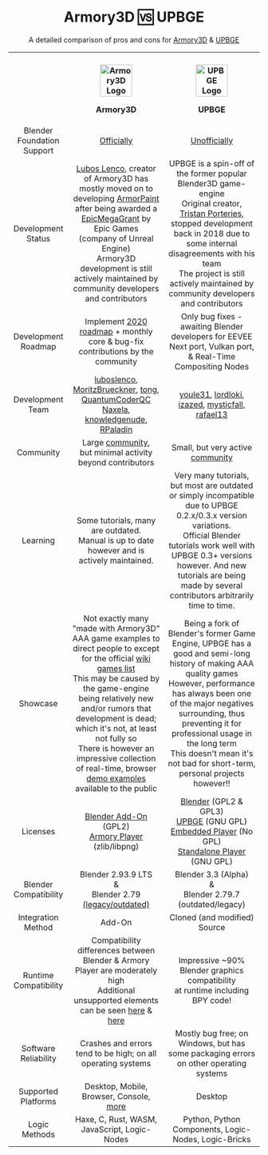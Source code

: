 <div align="center">
  <h1>Armory3D 🆚 UPBGE</h1>
  <p>A detailed comparison of pros and cons for <a href="https://www.armory3d.org">Armory3D</a> &amp; <a href="https://www.upbge.org">UPBGE</a></p>
</div>
<table align="center">
  <tr>
    <th>‎</th>
    <th>
      <br />
      <img src="https://avatars.githubusercontent.com/u/20436620?s=200&v=4" width=64 alt="Armory3D Logo" />
      <p>Armory3D</p>
    </th>
    <th>
      <br />
      <img src="https://avatars.githubusercontent.com/u/16006310?s=200&v=4" width=64 alt="UPBGE Logo" />
      <p>UPBGE</p>
    </th>
  </tr>
  <!-- Blender Foundation Support -->
  <tr align="center">
    <td>Blender Foundation Support</td>
    <td><a href="https://www.youtube.com/watch?v=EaMT6Nyu79w">Officially</a></td>
    <td><a href="https://www.youtube.com/watch?v=hS7iV3NfddI&start=512">Unofficially</a></td>
  </tr>
   <!-- Development Status -->
  <tr align="center">
    <td>Development Status</td>
    <td><a href="https://www.github.com/luboslenco">Lubos Lenco</a>, creator of Armory3D has mostly moved on to developing <a href="https://www.armorpaint.org">ArmorPaint</a> after being awarded a <a href="https://www.youtube.com/watch?v=M1X2Qdz8QDc">EpicMegaGrant</a> by Epic Games<br />(company of Unreal Engine)<br />Armory3D development is still actively maintained by community developers and contributors</td>
    <td>UPBGE is a spin-off of the former popular Blender3D game-engine<br />Original creator, <a href="https://www.github.com/panzergame">Tristan Porteries</a>, stopped development back in 2018 due to some internal disagreements with his team<br />The project is still actively maintained by community developers and contributors</td>
  </tr>
  <!-- Development Roadmap -->
  <tr align="center">
    <td>Development Roadmap</td>
    <td>Implement <a href="https://github.com/armory3d/armory/issues/1545#issue-549147917">2020 roadmap</a> + monthly core & bug-fix contributions by the community</td>
    <td>Only bug fixes - awaiting Blender developers for EEVEE Next port, Vulkan port, & Real-Time Compositing Nodes</td>
  </tr>
  <!-- Development Team -->
  <tr align="center">
    <td>Development Team</td>
    <td><a href="https://github.com/luboslenco">luboslenco</a>, <a href="https://www.github.com/MoritzBrueckner">MoritzBrueckner</a>, <a href="https://www.github.com/tong">tong</a>, <a href="https://www.github.com/QuantumCoderQC">QuantumCoderQC</a><br /><a href="https://www.github.com/Naxela">Naxela</a>, <a href="https://github.com/knowledgenude">knowledgenude</a>, <a href="https://www.github.com/rpaladin">RPaladin</a></td>
      <td><a href="https://www.github.com/youle31">youle31</a>, <a href="https://www.github.com/lordloki">lordloki</a>, <a href="https://www.github.com/izazed">izazed</a>, <a href="https://www.github.com/mysticfall">mysticfall</a>, <a href="https://github.com/EndSSgamesStudio">rafael13</a></td></td>
  </tr>
  <!-- Community -->
  <tr align="center">
    <td>Community</td>
    <td>Large <a href="https://discord.gg/axq6qWV">community</a>,<br />but minimal activity beyond contributors</td>
    <td>Small, but very active <a href="https://discord.gg/DsTJ8Ga">community</a></td>
  </tr>
  <!-- Learning -->
  <tr align="center">
    <td>Learning</td>
    <td>Some tutorials, many are outdated.<br />Manual is up to date however and is actively maintained.</td>
    <td>Very many tutorials, but most are outdated or simply incompatible due to UPBGE 0.2.x/0.3.x version variations.<br />Official Blender tutorials work well with UPBGE 0.3+ versions however. And new tutorials are being made by several contributors arbitrarily time to time.</td>
  </tr>
  <!-- Showcase -->
  <tr align="center">
    <td>Showcase</td>
    <td>Not exactly many "made with Armory3D" AAA game examples to direct people to except for the official <a href="https://www.github.com/armory3d/armory/wiki/Games-made-with-Armory">wiki games list</a><br />This may be caused by the game-engine being relatively new and/or rumors that development is dead; which it's not, at least not fully so<br />There is however an impressive collection of real-time, browser <a href="https://armory3d.github.io/armory_examples_browser/">demo examples</a> available to the public</td>
    <td>Being a fork of Blender's former Game Engine, UPBGE has a good and semi-long history of making AAA quality games<br />However, performance has always been one of the major negatives surrounding, thus preventing it for professional usage in the long term<br />This doesn't mean it's not bad for short-term, personal projects however!!</td>
  </tr>
    <!-- Licenses -->
  <tr align="center">
    <td>Licenses</td>
    <td>
      <a href="https://www.github.com/armory3d/armory/blob/master/blender/arm/LICENSE.md">Blender Add-On</a> (GPL2)<br />
      <a href="https://www.github.com/armory3d/armory/blob/master/LICENSE.md">Armory Player</a> (zlib/libpng)
    </td>
    <td>
      <a href="https://www.blender.org/about/license/">Blender</a> (GPL2 & GPL3)<br />
      <a href="https://www.upbge.org/#/documentation/docs/latest/manual/manual/about/license.html">UPBGE</a> (GNU GPL)<br />
      <a href="https://www.blender.org/support/faq/">Embedded Player</a> (No GPL)<br />
      <a href="https://www.upbge.org/#/documentation/docs/latest/manual/manual/release/licensing.html">Standalone Player</a> (GNU GPL)
    </td>
  </tr>
  <!-- Blender Compatibility -->
  <tr align="center">
    <td>Blender Compatibility</td>
    <td>Blender 2.93.9 LTS<br />&<br />Blender 2.79 <a href="https://github.com/armory3d/armsdk/releases?q=0&expanded=true">(legacy/outdated)</a></td>
    <td>Blender 3.3 (Alpha)<br />&<br />Blender 2.79.7 (outdated/legacy)</td>
  </tr>
  <!-- Integration Method -->
  <tr align="center">
    <td>Integration Method</td>
    <td>Add-On</td>
    <td>Cloned (and modified) Source</td>
  </tr>
  <!-- Runtime Compatibility -->
  <tr align="center">
    <td>Runtime Compatibility</td>
    <td>Compatibility differences between Blender & Armory Player are moderately high<br />Additional unsupported elements can be seen <a href="https://www.github.com/armory3d/armory/wiki/supported_nodes">here</a> & <a href="https://www.github.com/armory3d/armory/wiki/supported_particles">here</a></td>
    <td>Impressive ~90% Blender graphics compatibility<br />at runtime including BPY code!</td>
  </tr>
  <!-- Software Reliability -->
  <tr align="center">
    <td>Software Reliability</td>
    <td>Crashes and errors tend to be high; on all operating systems</td>
    <td>Mostly bug free; on Windows, but has some packaging errors on other operating systems</td>
  </tr>
  <!-- Supported Platforms -->
  <tr align="center">
    <td>Supported Platforms</td>
    <td>Desktop, Mobile, Browser, Console, <a href="https://github.com/armory3d/armory/wiki">more</a></td>
    <td>Desktop</td>
  </tr>
  <!-- Logic Methods -->
  <tr align="center">
    <td>Logic Methods</td>
    <td>Haxe, C, Rust, WASM, JavaScript, Logic-Nodes</td>
    <td>Python, Python Components, Logic-Nodes, Logic-Bricks</td>
  </tr>
</table>
